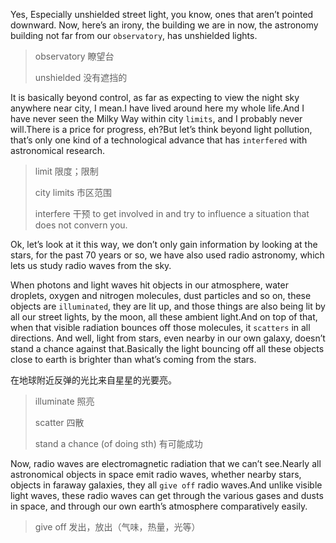 Yes, Especially unshielded street light, you know, ones that aren’t pointed downward. Now, here’s an irony, the building we are in now, the astronomy building not far from our `observatory`, has unshielded lights.

> observatory 瞭望台
>
> unshielded 没有遮挡的

It is basically beyond control, as far as expecting to view the night sky anywhere near city, I mean.I have lived around here my whole life.And I have never seen the Milky Way within city `limits`, and I probably never will.There is a price for progress, eh?But let’s think beyond light pollution, that’s only one kind of a technological advance that has `interfered` with astronomical research.

> limit 限度；限制
>
> city limits 市区范围
>
> interfere 干预 to get involved in and try to influence a situation that does not convern you.

Ok, let’s look at it this way, we don’t only gain information by looking at the stars, for the past 70 years or so, we have also used radio astronomy, which lets us study radio waves from the sky.

When photons and light waves hit objects in our atmosphere, water droplets, oxygen and nitrogen molecules, dust particles and so on, these objects are `illuminated`, they are lit up, and those things are also being lit by all our street lights, by the moon, all these ambient light.And on top of that, when that visible radiation bounces off those molecules, it `scatters` in all directions. And well, light from stars, even nearby in our own galaxy, doesn’t stand a chance against that.Basically the light bouncing off all these objects close to earth is brighter than what’s coming from the stars.

在地球附近反弹的光比来自星星的光要亮。

> illuminate 照亮
>
> scatter 四散
>
> stand a chance (of doing sth) 有可能成功

Now, radio waves are electromagnetic radiation that we can’t see.Nearly all astronomical objects in space emit radio waves, whether nearby stars, objects in faraway galaxies, they all `give off` radio waves.And unlike visible light waves, these radio waves can get through the various gases and dusts in space, and through our own earth’s atmosphere comparatively easily.

> give off 发出，放出（气味，热量，光等）